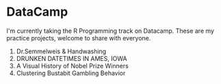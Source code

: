 # DataCamp
I'm currently taking the R Programming track on Datacamp. These are my practice projects, welcome to share with everyone. 
1. Dr.Semmelweis & Handwashing 
2. DRUNKEN DATETIMES IN AMES, IOWA
3. A Visual History of Nobel Prize Winners
4. Clustering Bustabit Gambling Behavior
